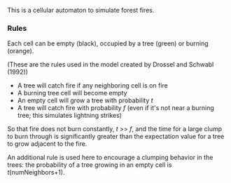 This is a cellular automaton to simulate forest fires. 

### Rules

Each cell can be empty (black), occupied by a tree (green) or burning (orange).

(These are the rules used in the model created by Drossel and Schwabl (1992))
* A tree will catch fire if any neighboring cell is on fire
* A burning tree cell will become empty
* An empty cell will grow a tree with probability *t*
* A tree will catch fire with probability *f* (even if it's not near a burning tree; this simulates lightning strikes)

So that fire does not burn constantly, *t* >> *f*, and the time for a large clump to burn through is significantly 
greater than the expectation value for a tree to grow adjacent to the fire.

An additional rule is used here to encourage a clumping behavior in the trees: the probability of a tree growing 
in an empty cell is *t*(numNeighbors+1).

